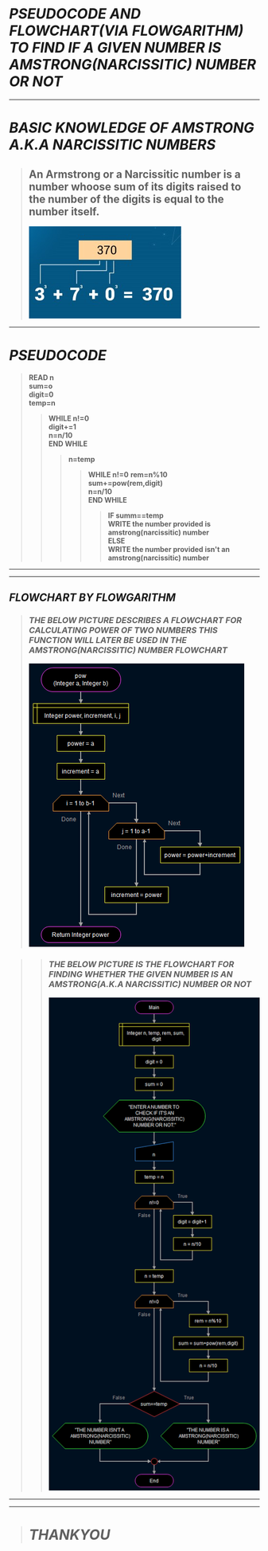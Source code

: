 # **_PSEUDOCODE AND FLOWCHART(VIA FLOWGARITHM) TO FIND IF A GIVEN NUMBER IS AMSTRONG(NARCISSITIC) NUMBER OR NOT_**
---
# **_BASIC KNOWLEDGE OF AMSTRONG A.K.A NARCISSITIC NUMBERS_**
> ## **An Armstrong or a Narcissitic number is a number whoose sum of its digits raised to the number of the digits is equal to the number itself.**
> ![example](ex.png)
---
# _**PSEUDOCODE**_

> **READ n**  
> **sum=o**  
> **digit=0**  
> **temp=n**  
> >**WHILE n!=0**  
>   **digit+=1**  
> **n=n/10**  
>  > **END WHILE**  
>  >>**n=temp**  
> >>>**WHILE n!=0**
> **rem=n%10**  
> **sum+=pow(rem,digit)**  
> **n=n/10**  
> **END WHILE**   
> >>>>**IF summ==temp**  
> **WRITE the number provided is amstrong(narcissitic) number**    
> >>>>**ELSE**  
> **WRITE the number provided isn't an amstrong(narcissitic) number**    
---
---  

 ## **_FLOWCHART BY FLOWGARITHM_**
 > ### **_THE BELOW PICTURE DESCRIBES A FLOWCHART FOR CALCULATING POWER OF TWO NUMBERS THIS FUNCTION WILL LATER BE USED IN THE AMSTRONG(NARCISSITIC) NUMBER FLOWCHART_**
 > ![pow func](pow.png)  
   
   >> ### **_THE BELOW PICTURE IS THE FLOWCHART FOR FINDING WHETHER THE  GIVEN NUMBER IS AN AMSTRONG(A.K.A NARCISSITIC) NUMBER OR NOT_**  
   >> ![main](Main1.png)  
   ---
   ---
     
        
  > # **_THANKYOU_**
